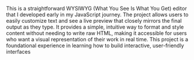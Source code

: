 This is a straightforward WYSIWYG (What You See Is What You Get) editor that I developed early in my JavaScript journey. The project allows users to easily customize text and see a live preview that closely mirrors the final output as they type. It provides a simple, intuitive way to format and style content without needing to write raw HTML, making it accessible for users who want a visual representation of their work in real time. This project is a foundational experience in learning how to build interactive, user-friendly interfaces

